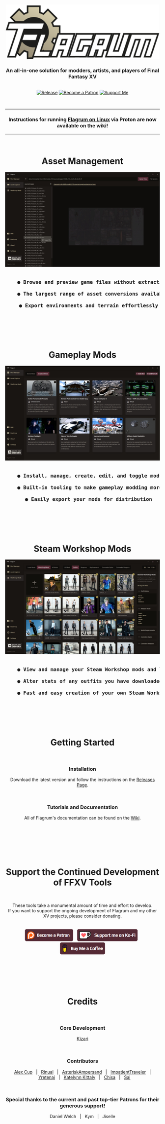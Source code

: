 <p align="center">
    <img alt="Flagrum" src="images/readme/splash_github.svg" width=500" />
</p>

<h3 align="center">An all-in-one solution for modders, artists, and players of Final Fantasy XV</h3>

<p align="center">
    <br/>
<a href="https://github.com/Kizari/Flagrum/releases"><img src="https://img.shields.io/github/release/Kizari/Flagrum.svg?style=flat&maxAge=3600" alt="Release"></img></a>
<a href="https://www.patreon.com/Kizari"><img src="https://img.shields.io/badge/patreon-Kizari-orange?logo=patreon&logoColor=white" alt="Become a Patron"></img></a>
<a href="#support-the-continued-development-of-ffxv-tools"><img src="https://img.shields.io/badge/support-donate-pink?logo=kofi&logoColor=white" alt="Support Me"></img></a>
</p>
&nbsp;  
&nbsp;

---

<h3 align="center">
Instructions for running <a href="https://github.com/Kizari/Flagrum/wiki/Running-Flagrum-on-Linux">Flagrum on Linux</a> via Proton are now available on the wiki!
</h3>

---
&nbsp;

<h1 align="center">Asset Management</h1>

![Asset Management](images/readme/asset.jpg)

<pre align="center">
<h3>    ● Browse and preview game files without extracting anything<br/>
    ● The largest range of asset conversions available of any FFXV tools<br/>
    ● Export environments and terrain effortlessly</h3>
</pre>
&nbsp;
<p><br/></p>

<h1 align="center">Gameplay Mods</h1>

![Gameplay Mods](images/readme/gameplay.jpg)

<pre align="center">
<h3>    ● Install, manage, create, edit, and toggle mods at will<br/>
    ● Built-in tooling to make gameplay modding more manageable<br/>
    ● Easily export your mods for distribution</h3>
</pre>
&nbsp;
<p><br/></p>

<h1 align="center">Steam Workshop Mods</h1>

![Steam Workshop Mods](images/readme/workshop.jpg)

<pre align="center">
<h3>    ● View and manage your Steam Workshop mods and limits<br/>
    ● Alter stats of any outfits you have downloaded from Steam Workshop<br/>
    ● Fast and easy creation of your own Steam Workshop mods</h3>
</pre>
&nbsp;
<p><br/></p>

<h1 align="center">Getting Started</h1>
<br/>
<h3 align="center">Installation</h3>
<p align="center">Download the latest version and follow the instructions on the <a href="https://github.com/Kizari/Flagrum/releases/latest">Releases Page</a>.</p>
<br/>
<h3 align="center">Tutorials and Documentation</h3>
<p align="center">All of Flagrum's documentation can be found on the <a href="https://github.com/Kizari/Flagrum/wiki">Wiki</a>.<br/><br/></p>
<p><br/></p>
&nbsp;
<p><br/></p>

<h1 align="center">Support the Continued Development of FFXV Tools</h1>
<br/>
<p align="center">
These tools take a monumental amount of time and effort to develop.<br/>
If you want to support the ongoing development of Flagrum and my other XV projects, please consider donating.<br/><br/><br/>
<a href="https://www.patreon.com/Kizari"><img height="40" src="images/readme/patreon-button.png" alt="Patreon" /></a>&nbsp;&nbsp;
<a href="https://ko-fi.com/Kizari"><img height="40" src="images/readme/kofi-button.png" alt="Ko-Fi" /></a>&nbsp;&nbsp;
<a href="https://buymeacoffee.com/Kizari"><img height="40" src="images/readme/bmc-button.png" alt="Buy Me a Coffee" /></a>
</p>
<p><br/></p>
&nbsp;
<p><br/></p>

<h1 align="center">Credits</h1>
<br/>
<h3 align="center">Core Development</h3>
<p align="center"><a href="https://github.com/Kizari">Kizari</a></p>
<br/>
<h3 align="center">Contributors</h3>
<p align="center">
<a href="https://github.com/AlexPlaceres">Alex Cup</a>&nbsp;&nbsp;&nbsp;|&nbsp;&nbsp;&nbsp;<a href="https://github.com/Rinual">Rinual</a>&nbsp;&nbsp;&nbsp;|&nbsp;&nbsp;&nbsp;<a href="https://github.com/AsteriskAmpersand">AsteriskAmpersand</a>&nbsp;&nbsp;&nbsp;|&nbsp;&nbsp;&nbsp;<a href="https://github.com/EratoTiaTuatha">ImpatientTraveler</a>&nbsp;&nbsp;&nbsp;|&nbsp;&nbsp;&nbsp;<a href="https://github.com/yretenai">Yretenai</a>&nbsp;&nbsp;&nbsp;|&nbsp;&nbsp;&nbsp;<a href="https://github.com/katekittaly">Katelynn Kittaly</a>&nbsp;&nbsp;&nbsp;|&nbsp;&nbsp;&nbsp;<a href="https://github.com/ChisaJoestar">Chisa</a>&nbsp;&nbsp;&nbsp;|&nbsp;&nbsp;&nbsp;<a href="https://github.com/youarebritish">Sai</a>
</p>
<br/>
<h3 align="center">Special thanks to the current and past top-tier Patrons for their generous support!</h3>
<p align="center">
Daniel Welch&nbsp;&nbsp;&nbsp;|&nbsp;&nbsp;&nbsp;Kym&nbsp;&nbsp;&nbsp;|&nbsp;&nbsp;&nbsp;Jiselle
</p>
